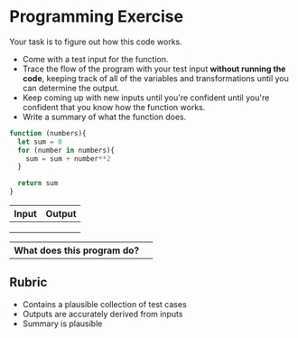 # Programming Exercise

Your task is to figure out how this code works.

* Come with a test input for the function.
* Trace the flow of the program with your test input **without running the code**, keeping track of all of the variables and transformations until you can determine the output.
* Keep coming up with new inputs until you're confident until you're confident that you know how the function works.
* Write a summary of what the function does.

```js
function (numbers){
  let sum = 0
  for (number in numbers){
    sum = sum + number**2
  }

  return sum
}
```

| Input | Output |
| ----- | ------ |
|       |        | 
|       |        | 
|       |        | 

<table>
  <tr>
    <th>What does this program do?</th>
    <td></td>
  </tr>
</table>

## Rubric

* Contains a plausible collection of test cases
* Outputs are accurately derived from inputs
* Summary is plausible
